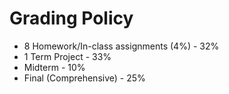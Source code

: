 # Grading Policy

- 8 Homework/In-class assignments (4%) - 32%
- 1 Term Project - 33%
- Midterm - 10%
- Final (Comprehensive) - 25%